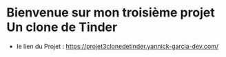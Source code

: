  # Bienvenue sur mon troisième projet Un clone de Tinder <i class="fa fa-id-badge" aria-hidden="true"></i>
 
 * le lien du Projet : https://projet3clonedetinder.yannick-garcia-dev.com/

  

    
